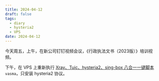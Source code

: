 ```yaml
---
title: 2024-04-12
draft: false
tags:
  - diary
  - hysteria2
  - VPS
date: 2024-04-12
---
```


今天周五，上午，在新公司钉钉视频会议，《行政执法文书（2023版）》培训视频。

下午，在 VPS 上重新执行 [Xray、Tuic、hysteria2、sing-box 八合一一键脚本](https://github.com/mack-a/v2ray-agent) `vasma`，只安装 hysteria2 协议。

